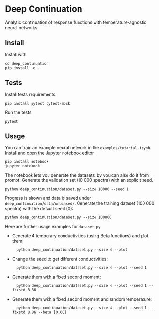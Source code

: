 # Deep Continuation
Analytic continuation of response functions with temperature-agnostic neural networks.

## Install
Install with

    cd deep_continuation
    pip install -e .

## Tests
Install tests requirements

    pip install pytest pytest-mock

Run the tests

    pytest

## Usage
You can train an example neural network in the `examples/tutorial.ipynb`. Install and open the Jupyter notebook editor

    pip install notebook
    jupyter notebook

The notebook lets you generate the datasets, by you can also do it from prompt.
Generate the validation set (10 000 spectra) with an explicit seed.

    python deep_continuation/dataset.py --size 10000 --seed 1

Progress is shown and data is saved under `deep_continuation/data/unbiased/`. 
Generate the training dataset (100 000 spectra) with the default seed (0):

    python deep_continuation/dataset.py --size 100000

Here are further usage examples for `dataset.py`

- Generate 4 temporary conductivities (using Beta functions) and plot them:

        python deep_continuation/dataset.py --size 4 --plot

- Change the seed to get different conductivities:

        python deep_continuation/dataset.py --size 4 --plot --seed 1

- Generate them with a fixed second moment:

        python deep_continuation/dataset.py --size 4 --plot --seed 1 --fixstd 8.86

- Generate them with a fixed second moment and random temperature:

        python deep_continuation/dataset.py --size 4 --plot --seed 1 --fixstd 8.86 --beta [0,60]
